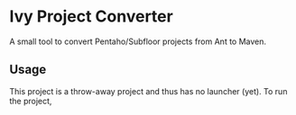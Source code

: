 # Ivy Project Converter

A small tool to convert Pentaho/Subfloor projects from Ant to Maven.

## Usage

This project is a throw-away project and thus has no launcher (yet).
To run the project,   

## 